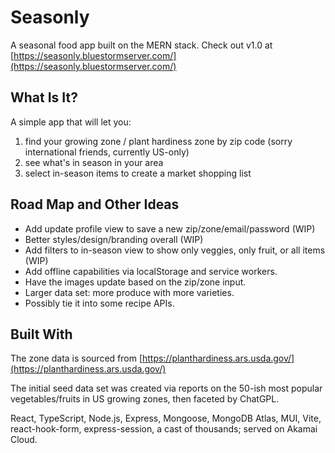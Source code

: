 # Seasonly

A seasonal food app built on the MERN stack.
Check out v1.0 at [https://seasonly.bluestormserver.com/](https://seasonly.bluestormserver.com/)

## What Is It?

A simple app that will let you:

1. find your growing zone / plant hardiness zone by zip code (sorry international friends, currently US-only)
2. see what's in season in your area
3. select in-season items to create a market shopping list

## Road Map and Other Ideas

- Add update profile view to save a new zip/zone/email/password (WIP)
- Better styles/design/branding overall (WIP)
- Add filters to in-season view to show only veggies, only fruit, or all items (WIP)
- Add offline capabilities via localStorage and service workers.
- Have the images update based on the zip/zone input.
- Larger data set: more produce with more varieties.
- Possibly tie it into some recipe APIs.

## Built With

The zone data is sourced from [https://planthardiness.ars.usda.gov/](https://planthardiness.ars.usda.gov/)

The initial seed data set was created via reports on the 50-ish most popular vegetables/fruits in US growing zones, then faceted by ChatGPL.

React, TypeScript, Node.js, Express, Mongoose, MongoDB Atlas, MUI, Vite, react-hook-form, express-session, a cast of thousands; served on Akamai Cloud.
